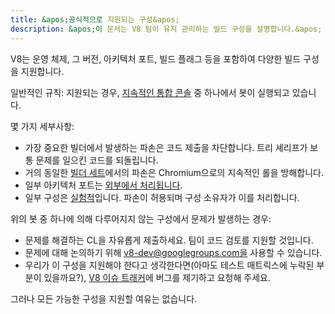 ```yaml
---
title: &apos;공식적으로 지원되는 구성&apos;
description: &apos;이 문서는 V8 팀이 유지 관리하는 빌드 구성을 설명합니다.&apos;
---
```

V8는 운영 체제, 그 버전, 아키텍처 포트, 빌드 플래그 등을 포함하여 다양한 빌드 구성을 지원합니다.

일반적인 규칙: 지원되는 경우, [지속적인 통합 콘솔](https://ci.chromium.org/p/v8/g/main/console) 중 하나에서 봇이 실행되고 있습니다.

몇 가지 세부사항:

- 가장 중요한 빌더에서 발생하는 파손은 코드 제출을 차단합니다. 트리 셰리프가 보통 문제를 일으킨 코드를 되돌립니다.
- 거의 동일한 [빌더 세트](https://chromium.googlesource.com/infra/infra/+/main/infra/services/lkgr_finder/config/v8_cfg.pyl)에서의 파손은 Chromium으로의 지속적인 롤을 방해합니다.
- 일부 아키텍처 포트는 [외부에서 처리됩니다](/docs/ports).
- 일부 구성은 [실험적](https://ci.chromium.org/p/v8/g/experiments/console)입니다. 파손이 허용되며 구성 소유자가 이를 처리합니다.

위의 봇 중 하나에 의해 다루어지지 않는 구성에서 문제가 발생하는 경우:

- 문제를 해결하는 CL을 자유롭게 제출하세요. 팀이 코드 검토를 지원할 것입니다.
- 문제에 대해 논의하기 위해 v8-dev@googlegroups.com을 사용할 수 있습니다.
- 우리가 이 구성을 지원해야 한다고 생각한다면(아마도 테스트 매트릭스에 누락된 부분이 있을까요?), [V8 이슈 트래커](https://bugs.chromium.org/p/v8/issues/entry)에 버그를 제기하고 요청해 주세요.

그러나 모든 가능한 구성을 지원할 여유는 없습니다.

